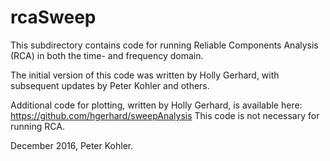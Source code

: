 # rcaSweep
This subdirectory contains code for running Reliable Components Analysis (RCA) in both the time- and frequency domain.

The initial version of this code was written by Holly Gerhard, with subsequent updates by Peter Kohler and others. 

Additional code for plotting, written by Holly Gerhard, is available here: https://github.com/hgerhard/sweepAnalysis
This code is not necessary for running RCA.

December 2016, Peter Kohler. 

